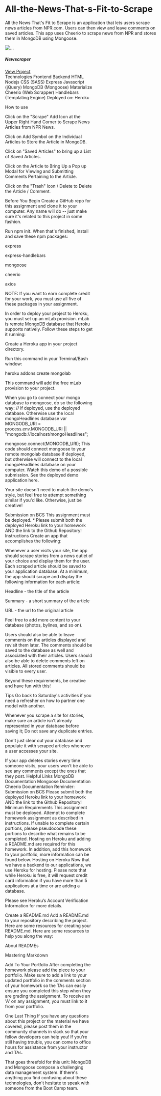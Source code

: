 # All-the-News-That-s-Fit-to-Scrape

All the News That's Fit to Scrape is an application that lets users scrape news articles from NPR.com. Users can then view and leave comments on saved articles. This app uses Cheerio to scrape news from NPR and stores them in MongoDB using Mongoose. 

 <div class="card" style="width: 18rem;">
          <img src="https://lh4.googleusercontent.com/XQv2eMEZnI8EEWL_xRVFX0OOMzu_onuQ1WoyvIEl_lvNIxVswfxZFljGGLcDc91Iwosa7r3BMMzobDvQAT78ZD2rwuNQoCOfuLxp79Tt8_ySp4Feg-APU23uUJnE75PerMTQ07vF" class="card-img-top" alt="...">
          <div class="card-body">
            <h5 class="card-title">Newscraper</h5>
            <a href="https://calm-peak-01602.herokuapp.com/" class="btn btn-primary">View Project  <Link:mf></Link:mf></a>
          </div>
Technologies
Frontend	Backend
HTML	Nodejs
CSS (SASS)	Express
Javascript (jQuery)	MongoDB (Mongoose)
Materialize	Cheerio (Web Scrapper)
Handlebars (Templating Engine)	
Deployed on: Heroku


How to use

Click on the "Scrape" Add Icon at the Upper Right Hand Corner to Scrape News Articles from NPR News.

Click on Add Symbol on the Individual Articles to Store the Article in MongoDB.

Click on "Saved Articles" to bring up a List of Saved Articles.

Click on the Article to Bring Up a Pop up Modal for Viewing and Submitting Comments Pertaining to the Article.

Click on the "Trash" Icon / Delete to Delete the Article / Comment.








Before You Begin
Create a GitHub repo for this assignment and clone it to your computer. Any name will do -- just make sure it's related to this project in some fashion.

Run npm init. When that's finished, install and save these npm packages:

express

express-handlebars

mongoose

cheerio

axios

NOTE: If you want to earn complete credit for your work, you must use all five of these packages in your assignment.

In order to deploy your project to Heroku, you must set up an mLab provision. mLab is remote MongoDB database that Heroku supports natively. Follow these steps to get it running:

Create a Heroku app in your project directory.

Run this command in your Terminal/Bash window:

heroku addons:create mongolab

This command will add the free mLab provision to your project.

When you go to connect your mongo database to mongoose, do so the following way:
// If deployed, use the deployed database. Otherwise use the local mongoHeadlines database
var MONGODB_URI = process.env.MONGODB_URI || "mongodb://localhost/mongoHeadlines";

mongoose.connect(MONGODB_URI);
This code should connect mongoose to your remote mongolab database if deployed, but otherwise will connect to the local mongoHeadlines database on your computer.
Watch this demo of a possible submission. See the deployed demo application here.

Your site doesn't need to match the demo's style, but feel free to attempt something similar if you'd like. Otherwise, just be creative!

Submission on BCS
This assignment must be deployed. * Please submit both the deployed Heroku link to your homework AND the link to the Github Repository!
Instructions
Create an app that accomplishes the following:

Whenever a user visits your site, the app should scrape stories from a news outlet of your choice and display them for the user. Each scraped article should be saved to your application database. At a minimum, the app should scrape and display the following information for each article:

Headline - the title of the article

Summary - a short summary of the article

URL - the url to the original article

Feel free to add more content to your database (photos, bylines, and so on).

Users should also be able to leave comments on the articles displayed and revisit them later. The comments should be saved to the database as well and associated with their articles. Users should also be able to delete comments left on articles. All stored comments should be visible to every user.

Beyond these requirements, be creative and have fun with this!

Tips
Go back to Saturday's activities if you need a refresher on how to partner one model with another.

Whenever you scrape a site for stories, make sure an article isn't already represented in your database before saving it; Do not save any duplicate entries.

Don't just clear out your database and populate it with scraped articles whenever a user accesses your site.

If your app deletes stories every time someone visits, your users won't be able to see any comments except the ones that they post.
Helpful Links
MongoDB Documentation
Mongoose Documentation
Cheerio Documentation
Reminder: Submission on BCS
Please submit both the deployed Heroku link to your homework AND the link to the Github Repository!
Minimum Requirements
This assignment must be deployed. Attempt to complete homework assignment as described in instructions. If unable to complete certain portions, please pseudocode these portions to describe what remains to be completed. Hosting on Heroku and adding a README.md are required for this homework. In addition, add this homework to your portfolio, more information can be found below.
Hosting on Heroku
Now that we have a backend to our applications, we use Heroku for hosting. Please note that while Heroku is free, it will request credit card information if you have more than 5 applications at a time or are adding a database.

Please see Heroku’s Account Verification Information for more details.

Create a README.md
Add a README.md to your repository describing the project. Here are some resources for creating your README.md. Here are some resources to help you along the way:

About READMEs

Mastering Markdown

Add To Your Portfolio
After completing the homework please add the piece to your portfolio. Make sure to add a link to your updated portfolio in the comments section of your homework so the TAs can easily ensure you completed this step when they are grading the assignment. To receive an 'A' on any assignment, you must link to it from your portfolio.

One Last Thing
If you have any questions about this project or the material we have covered, please post them in the community channels in slack so that your fellow developers can help you! If you're still having trouble, you can come to office hours for assistance from your instructor and TAs.

That goes threefold for this unit: MongoDB and Mongoose compose a challenging data management system. If there's anything you find confusing about these technologies, don't hesitate to speak with someone from the Boot Camp team.


